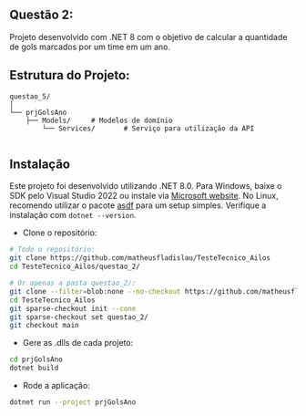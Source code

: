 ## Questão 2:

Projeto desenvolvido com .NET 8 com o objetivo de calcular a quantidade de gols marcados por um time em um ano.

## Estrutura do Projeto:

``` 
questao_5/
│
└── prjGolsAno
	├── Models/		# Modelos de domínio
        └── Services/		# Serviço para utilização da API


```
## Instalação

Este projeto foi desenvolvido utilizando .NET 8.0. Para Windows, baixe o SDK pelo Visual Studio 2022 ou instale via [Microsoft website](https://dotnet.microsoft.com/pt-br/download/dotnet/8.0). No Linux, recomendo utilizar o pacote [asdf](https://asdf-vm.com/guide/getting-started.html) para um setup simples. Verifique a instalação com ```dotnet --version```.

- Clone o repositório:
```bash
# Todo o repositório:
git clone https://github.com/matheusfladislau/TesteTecnico_Ailos
cd TesteTecnico_Ailos/questao_2/

# Or apenas a pasta questao_2/:
git clone --filter=blob:none --no-checkout https://github.com/matheusfladislau/TesteTecnico_Ailos
cd TesteTecnico_Ailos
git sparse-checkout init --cone
git sparse-checkout set questao_2/
git checkout main
```

- Gere as .dlls de cada projeto:
```bash
cd prjGolsAno
dotnet build
```

- Rode a aplicação:
```bash
dotnet run --project prjGolsAno
```
